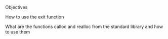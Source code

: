 Objectives

How to use the exit function

What are the functions calloc and realloc from the standard library and how to use them

